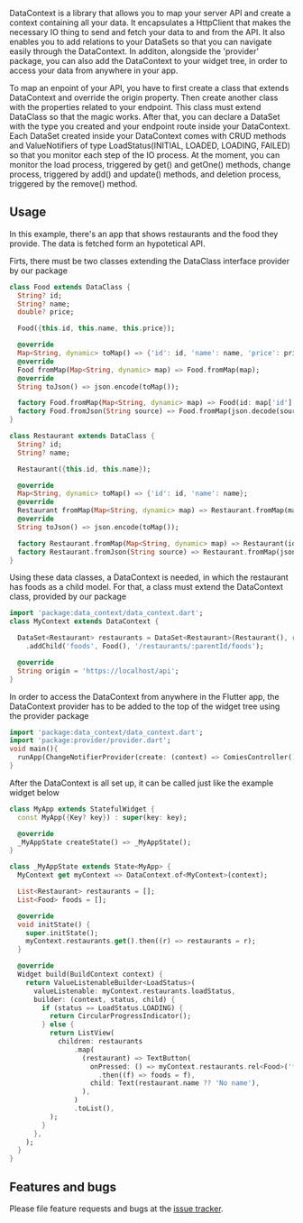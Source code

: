 DataContext is a library that allows you to map your server API and create a context containing all your data. It encapsulates a HttpClient that makes the necessary IO thing to send and fetch your data to and from the API. It also enables you to add relations to your DataSets so that you can navigate easily through the DataContext. In additon, alongside the 'provider' package, you can also add the DataContext to your widget tree, in order to access your data from anywhere in your app.

To map an enpoint of your API, you have to first create a class that extends DataContext and override the origin property. Then create another class with the properties related to your endpoint. This class must extend DataClass so that the magic works. After that, you can declare a DataSet with the type you created and your endpoint route inside your DataContext. 
Each DataSet created inside your DataContext comes with CRUD methods and ValueNotifiers of type LoadStatus(INITIAL, LOADED, LOADING, FAILED) so that you monitor each step of the IO process. At the moment, you can monitor the load process, triggered by get() and getOne() methods, change process, triggered by add() and update() methods, and deletion process, triggered by the remove() method.
## Usage

In this example, there's an app that shows restaurants and the food they provide. The data is fetched form an hypotetical API. 


Firts, there must be two classes extending the DataClass interface provider by our package

```dart
class Food extends DataClass {
  String? id;
  String? name;
  double? price;

  Food({this.id, this.name, this.price});

  @override
  Map<String, dynamic> toMap() => {'id': id, 'name': name, 'price': price};
  @override
  Food fromMap(Map<String, dynamic> map) => Food.fromMap(map);
  @override
  String toJson() => json.encode(toMap());

  factory Food.fromMap(Map<String, dynamic> map) => Food(id: map['id'], name: map['name'], price: map['price']);
  factory Food.fromJson(String source) => Food.fromMap(json.decode(source));
}

class Restaurant extends DataClass {
  String? id;
  String? name;

  Restaurant({this.id, this.name});

  @override
  Map<String, dynamic> toMap() => {'id': id, 'name': name};
  @override
  Restaurant fromMap(Map<String, dynamic> map) => Restaurant.fromMap(map);
  @override
  String toJson() => json.encode(toMap());

  factory Restaurant.fromMap(Map<String, dynamic> map) => Restaurant(id: map['id'], name: map['name']);
  factory Restaurant.fromJson(String source) => Restaurant.fromMap(json.decode(source));
}
```

Using these data classes, a DataContext is needed, in which the restaurant has foods as a child model. For that, a class must extend the DataContext class, provided by our package

```dart
import 'package:data_context/data_context.dart';
class MyContext extends DataContext {

  DataSet<Restaurant> restaurants = DataSet<Restaurant>(Restaurant(), route: '/restaurants')
    .addChild('foods', Food(), '/restaurants/:parentId/foods');

  @override
  String origin = 'https://localhost/api';
}
```


In order to access the DataContext from anywhere in the Flutter app, the DataContext provider has to be added to the top of the widget tree using the provider package
```dart
import 'package:data_context/data_context.dart';
import 'package:provider/provider.dart';
void main(){
  runApp(ChangeNotifierProvider(create: (context) => ComiesController(), child: MyApp()));
}
```

After the DataContext is all set up, it can be called just like the example widget below
```dart
class MyApp extends StatefulWidget {
  const MyApp({Key? key}) : super(key: key);

  @override
  _MyAppState createState() => _MyAppState();
}

class _MyAppState extends State<MyApp> {
  MyContext get myContext => DataContext.of<MyContext>(context);

  List<Restaurant> restaurants = [];
  List<Food> foods = [];

  @override
  void initState() {
    super.initState();
    myContext.restaurants.get().then((r) => restaurants = r);
  }

  @override
  Widget build(BuildContext context) {
    return ValueListenableBuilder<LoadStatus>(
      valueListenable: myContext.restaurants.loadStatus,
      builder: (context, status, child) {
        if (status == LoadStatus.LOADING) {
          return CircularProgressIndicator();
        } else {
          return ListView(
            children: restaurants
                .map(
                  (restaurant) => TextButton(
                    onPressed: () => myContext.restaurants.rel<Food>('foods', parentId: restaurant.id).get()
                      .then((f) => foods = f),
                    child: Text(restaurant.name ?? 'No name'),
                  ),
                )
                .toList(),
          );
        }
      },
    );
  }
}
```

## Features and bugs

Please file feature requests and bugs at the [issue tracker][tracker].

[tracker]: https://github.com/eakeur/data_context/issues
